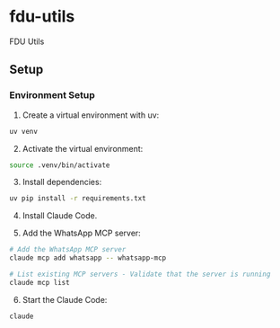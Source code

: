 # fdu-utils
FDU Utils

## Setup

### Environment Setup

1. Create a virtual environment with uv:
```bash
uv venv
```

2. Activate the virtual environment:
```bash
source .venv/bin/activate
```

3. Install dependencies:
```bash
uv pip install -r requirements.txt
```

4. Install Claude Code.

5. Add the WhatsApp MCP server:
```bash
# Add the WhatsApp MCP server
claude mcp add whatsapp -- whatsapp-mcp

# List existing MCP servers - Validate that the server is running
claude mcp list
```

6. Start the Claude Code:
```bash
claude
```
